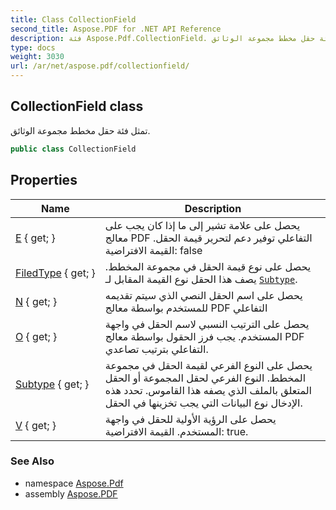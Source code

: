 ```yaml
---
title: Class CollectionField
second_title: Aspose.PDF for .NET API Reference
description: فئة Aspose.Pdf.CollectionField. تمثل فئة حقل مخطط مجموعة الوثائق
type: docs
weight: 3030
url: /ar/net/aspose.pdf/collectionfield/
---
```

## CollectionField class

تمثل فئة حقل مخطط مجموعة الوثائق.

```csharp
public class CollectionField
```

## Properties

| Name | Description |
| --- | --- |
| [E](../../aspose.pdf/collectionfield/e/) { get; } | يحصل على علامة تشير إلى ما إذا كان يجب على معالج PDF التفاعلي توفير دعم لتحرير قيمة الحقل. القيمة الافتراضية: false |
| [FiledType](../../aspose.pdf/collectionfield/filedtype/) { get; } | يحصل على نوع قيمة الحقل في مجموعة المخطط. يصف هذا الحقل نوع القيمة المقابل لـ [`Subtype`](./subtype/). |
| [N](../../aspose.pdf/collectionfield/n/) { get; } | يحصل على اسم الحقل النصي الذي سيتم تقديمه للمستخدم بواسطة معالج PDF التفاعلي |
| [O](../../aspose.pdf/collectionfield/o/) { get; } | يحصل على الترتيب النسبي لاسم الحقل في واجهة المستخدم. يجب فرز الحقول بواسطة معالج PDF التفاعلي بترتيب تصاعدي. |
| [Subtype](../../aspose.pdf/collectionfield/subtype/) { get; } | يحصل على النوع الفرعي لقيمة الحقل في مجموعة المخطط. النوع الفرعي لحقل المجموعة أو الحقل المتعلق بالملف الذي يصفه هذا القاموس. تحدد هذه الإدخال نوع البيانات التي يجب تخزينها في الحقل. |
| [V](../../aspose.pdf/collectionfield/v/) { get; } | يحصل على الرؤية الأولية للحقل في واجهة المستخدم. القيمة الافتراضية: true. |

### See Also

* namespace [Aspose.Pdf](../../aspose.pdf/)
* assembly [Aspose.PDF](../../)